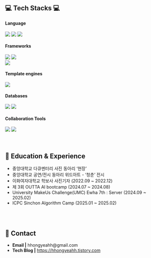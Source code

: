 <div>
  <h2>💻 Tech Stacks 💻</h2>
    
  <h4>Language</h4>
    <img src="https://img.shields.io/badge/Java-F89820?style=for-the-badge&logo=OpenJDK&logoColor=white">
    <img src="https://img.shields.io/badge/C-00599C?style=for-the-badge&logo=C&logoColor=white">
    <img src="https://img.shields.io/badge/Python-4B8BBE?style=for-the-badge&logo=Python&logoColor=white">
    <br>
  
  <h4>Frameworks</h4>
    <img src="https://img.shields.io/badge/Spring-6DB33F?style=for-the-badge&logo=Spring&logoColor=white">
    <img src="https://img.shields.io/badge/Spring Boot-34A853?style=for-the-badge&logo=Spring Boot&logoColor=white">
    <br>
    <img src="https://img.shields.io/badge/Spring Security-3A6351?style=for-the-badge&logo=Spring Security&logoColor=white">
    <h4>Template engines</h4>
    <img src="https://img.shields.io/badge/Thymeleaf-005F0F?style=for-the-badge&logo=Thymeleaf&logoColor=white">
    <br>

  <h4>Databases</h4>
    <img src="https://img.shields.io/badge/MySQL-4479A1?style=for-the-badge&logo=MySQL&logoColor=white">
    <img src="https://img.shields.io/badge/H2-316192?style=for-the-badge&logo=H2&logoColor=white">
    <br>

  <h4>Collaboration Tools</h4>
    <img src="https://img.shields.io/badge/GitHub Actions-2088FF?style=for-the-badge&logo=GitHub Actions&logoColor=white">
    <img src="https://img.shields.io/badge/Git-E44C30?style=for-the-badge&logo=Git&logoColor=white">
</div>

</div>
<div>
  <br>
<div>
  <br>
  <h2>🔎 Education & Experience</h2>
  <ul>
    <li>중앙대학교 다큐멘터리 사진 동아리 ‘현장’</li>
    <li>중앙대학교 공연/전시 동아리 위드아트 - ‘청춘’ 전시</li>
    <li>이화여자대학교 학보사 사진기자 (2022.09 ~ 2022.12)</li>
    <li>제 3회 OUTTA AI bootcamp (2024.07 ~ 2024.08)</li>
    <li>University MakeUs Challenge(UMC) Ewha 7th : Server (2024.09 ~ 2025.02)</li>
    <li>ICPC Sinchon Algorithm Camp (2025.01 ~ 2025.02)</li>
  </ul>
</div>

<div>
  <br>
  <br>
  <h2>👋 Contact</h2>
  <ul>
    <li><b>Email |</b> hhongyeahh@gmail.com</li>
    <li><b>Tech Blog |</b> <a href="https://hhongyeahh.tistory.com">https://hhongyeahh.tistory.com</a></li>
  </ul>
</div>


